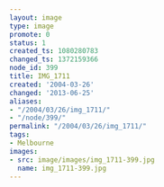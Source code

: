 ```yaml
---
layout: image
type: image
promote: 0
status: 1
created_ts: 1080280783
changed_ts: 1372159366
node_id: 399
title: IMG_1711
created: '2004-03-26'
changed: '2013-06-25'
aliases:
- "/2004/03/26/img_1711/"
- "/node/399/"
permalink: "/2004/03/26/img_1711/"
tags:
- Melbourne
images:
- src: image/images/img_1711-399.jpg
  name: img_1711-399.jpg
---
```


